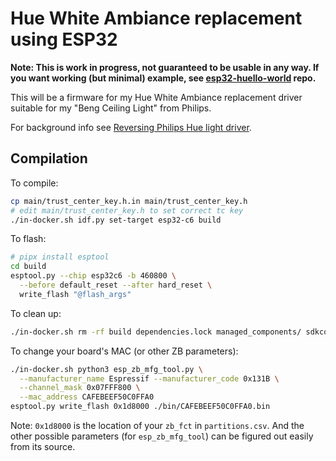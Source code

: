 # Hue White Ambiance replacement using ESP32

**Note: This is work in progress, not guaranteed to be usable in any way.
If you want working (but minimal) example, see
[esp32-huello-world](https://github.com/wejn/esp32-huello-world) repo.**

This will be a firmware for my Hue White Ambiance replacement driver
suitable for my "Beng Ceiling Light" from Philips.

For background info see
[Reversing Philips Hue light driver](https://wejn.org/2024/12/reversing-philips-hue-light-driver/).

## Compilation

To compile:

``` sh
cp main/trust_center_key.h.in main/trust_center_key.h
# edit main/trust_center_key.h to set correct tc key
./in-docker.sh idf.py set-target esp32-c6 build
```

To flash:

``` sh
# pipx install esptool
cd build
esptool.py --chip esp32c6 -b 460800 \
  --before default_reset --after hard_reset \
  write_flash "@flash_args"
```

To clean up:

``` sh
./in-docker.sh rm -rf build dependencies.lock managed_components/ sdkconfig
```

To change your board's MAC (or other ZB parameters):

``` sh
./in-docker.sh python3 esp_zb_mfg_tool.py \
  --manufacturer_name Espressif --manufacturer_code 0x131B \
  --channel_mask 0x07FFF800 \
  --mac_address CAFEBEEF50C0FFA0
esptool.py write_flash 0x1d8000 ./bin/CAFEBEEF50C0FFA0.bin
```

Note: `0x1d8000` is the location of your `zb_fct` in `partitions.csv`.
And the other possible parameters (for `esp_zb_mfg_tool`) can be figured
out easily from its source.
